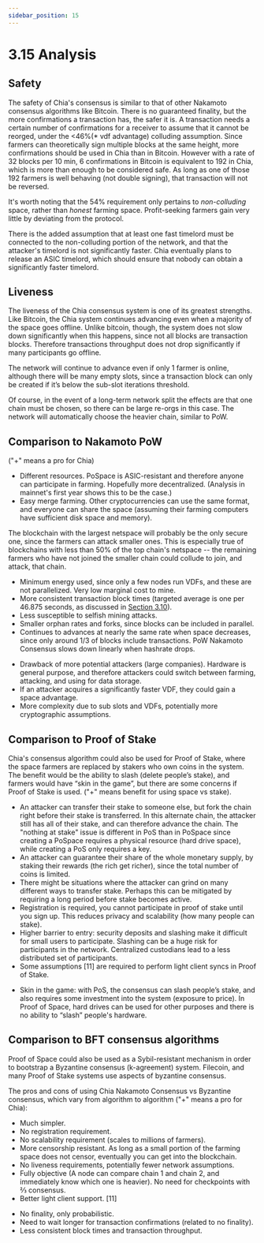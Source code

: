 ```yaml
---
sidebar_position: 15
---
```


# 3.15 Analysis

## Safety
The safety of Chia's consensus is similar to that of other Nakamoto consensus algorithms like Bitcoin. There is no guaranteed finality, but the more confirmations a transaction has, the safer it is. A transaction needs a certain number of confirmations for a receiver to assume that it cannot be reorged, under the <46%(* vdf advantage) colluding assumption. Since farmers can theoretically sign multiple blocks at the same height, more confirmations should be used in Chia than in Bitcoin. However with a rate of 32 blocks per 10 min, 6 confirmations in Bitcoin is equivalent to 192 in Chia, which is more than enough to be considered safe. As long as one of those 192 farmers is well behaving (not double signing), that transaction will not be reversed.

It's worth noting that the 54% requirement only pertains to _non-colluding_ space, rather than _honest_ farming space. Profit-seeking farmers gain very little by deviating from the protocol.

There is the added assumption that at least one fast timelord must be connected to the non-colluding portion of the network, and that the attacker's timelord is not significantly faster. Chia eventually plans to release an ASIC timelord, which should ensure that nobody can obtain a significantly faster timelord.

## Liveness
The liveness of the Chia consensus system is one of its greatest strengths. Like Bitcoin, the Chia system continues advancing even when a majority of the space goes offline. Unlike bitcoin, though, the system does not slow down significantly when this happens, since not all blocks are transaction blocks. Therefore transactions throughput does not drop significantly if many participants go offline.

The network will continue to advance even if only 1 farmer is online, although there will be many empty slots, since a transaction block can only be created if it’s below the sub-slot iterations threshold. 

Of course, in the event of a long-term network split the effects are that one chain must be chosen, so there can be large re-orgs in this case. The network will automatically choose the heavier chain, similar to PoW.

## Comparison to Nakamoto PoW
("+" means a pro for Chia)

+ Different resources. PoSpace is ASIC-resistant and therefore anyone can participate in farming. Hopefully more decentralized. (Analysis in mainnet's first year shows this to be the case.)
+ Easy merge farming. Other cryptocurrencies can use the same format, and everyone can share the space (assuming their farming computers have sufficient disk space and memory).

The blockchain with the largest netspace will probably be the only secure one, since the farmers can attack smaller ones. This is especially true of blockchains with less than 50% of the top chain's netspace -- the remaining farmers who have not joined the smaller chain could collude to join, and attack, that chain.
+ Minimum energy used, since only a few nodes run VDFs, and these are not parallelized. Very low marginal cost to mine. 
+ More consistent transaction block times (targeted average is one per 46.875 seconds, as discussed in [Section 3.10](/docs/03consensus/foliage "Section 3.10: Foliage")).
+ Less susceptible to selfish mining attacks.
+ Smaller orphan rates and forks, since blocks can be included in parallel.
+ Continues to advances at nearly the same rate when space decreases, since only around 1/3 of blocks include transactions. PoW Nakamoto Consensus slows down linearly when hashrate drops. 
- Drawback of more potential attackers (large companies). Hardware is general purpose, and therefore attackers could switch between farming, attacking, and using for data storage.
- If an attacker acquires a significantly faster VDF, they could gain a space advantage.
- More complexity due to sub slots and VDFs, potentially more cryptographic assumptions.

## Comparison to Proof of Stake
Chia's consensus algorithm could also be used for Proof of Stake, where the space farmers are replaced by stakers who own coins in the system. The benefit would be the ability to slash (delete people’s stake), and farmers would have “skin in the game”, but there are some concerns if Proof of Stake is used. ("+" means benefit for using space vs stake).

+ An attacker can transfer their stake to someone else, but fork the chain right before their stake is transferred. In this alternate chain, the attacker still has all of their stake, and can therefore advance the chain. The "nothing at stake" issue is different in PoS than in PoSpace since creating a PoSpace requires a physical resource (hard drive space), while creating a PoS only requires a key.
+ An attacker can guarantee their share of the whole monetary supply, by staking their rewards (the rich get richer), since the total number of coins is limited. 
+ There might be situations where the attacker can grind on many different ways to transfer stake. Perhaps this can be mitigated by requiring a long period before stake becomes active.
+ Registration is required, you cannot participate in proof of stake until you sign up. This reduces privacy and scalability (how many people can stake).
+ Higher barrier to entry: security deposits and slashing make it difficult for small users to participate. Slashing can be a huge risk for participants in the network. Centralized custodians lead to a less distributed set of participants. 
+ Some assumptions [11] are required to perform light client syncs in Proof of Stake.
- Skin in the game: with PoS, the consensus can slash people’s stake, and also requires some investment into the system (exposure to price). In Proof of Space, hard drives can be used for other purposes and there is no ability to “slash” people's hardware. 


## Comparison to BFT consensus algorithms
Proof of Space could also be used as a Sybil-resistant mechanism in order to bootstrap a Byzantine consensus (k-agreement) system. Filecoin, and many Proof of Stake systems use aspects of byzantine consensus.

The pros and cons of using Chia Nakamoto Consensus vs Byzantine consensus, which vary from algorithm to algorithm ("+" means a pro for Chia):

+ Much simpler.
+ No registration requirement.
+ No scalability requirement (scales to millions of farmers).
+ More censorship resistant. As long as a small portion of the farming space does not censor, eventually you can get into the blockchain. 
+ No liveness requirements, potentially fewer network assumptions.
+ Fully objective (A node can compare chain 1 and chain 2, and immediately know which one is heavier). No need for checkpoints with ⅔ consensus.
+ Better light client support. [11]
- No finality, only probabilistic. 
- Need to wait longer for transaction confirmations (related to no finality).
- Less consistent block times and transaction throughput.
